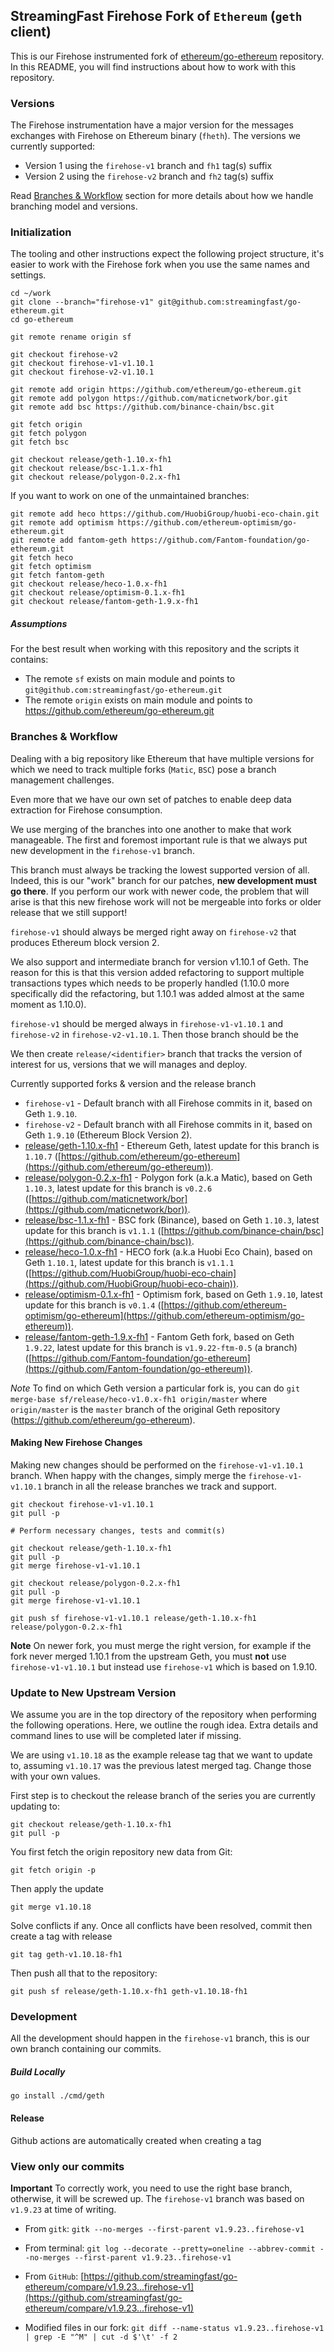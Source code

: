 ## StreamingFast Firehose Fork of `Ethereum` (`geth` client)

This is our Firehose instrumented fork of [ethereum/go-ethereum](https://github.com/ethereum/go-ethereum) repository. In this README, you will find instructions about how to work with this repository.

### Versions

The Firehose instrumentation have a major version for the messages exchanges with Firehose on Ethereum binary (`fheth`). The
versions we currently supported:

- Version 1 using the `firehose-v1` branch and `fh1` tag(s) suffix
- Version 2 using the `firehose-v2` branch and `fh2` tag(s) suffix

Read [Branches & Workflow](#branches-&-workflow) section for more details about how we handle branching model and versions.

### Initialization

The tooling and other instructions expect the following project
structure, it's easier to work with the Firehose fork when you use
the same names and settings.

```
cd ~/work
git clone --branch="firehose-v1" git@github.com:streamingfast/go-ethereum.git
cd go-ethereum

git remote rename origin sf

git checkout firehose-v2
git checkout firehose-v1-v1.10.1
git checkout firehose-v2-v1.10.1

git remote add origin https://github.com/ethereum/go-ethereum.git
git remote add polygon https://github.com/maticnetwork/bor.git
git remote add bsc https://github.com/binance-chain/bsc.git

git fetch origin
git fetch polygon
git fetch bsc

git checkout release/geth-1.10.x-fh1
git checkout release/bsc-1.1.x-fh1
git checkout release/polygon-0.2.x-fh1
```

If you want to work on one of the unmaintained branches:

```
git remote add heco https://github.com/HuobiGroup/huobi-eco-chain.git
git remote add optimism https://github.com/ethereum-optimism/go-ethereum.git
git remote add fantom-geth https://github.com/Fantom-foundation/go-ethereum.git
git fetch heco
git fetch optimism
git fetch fantom-geth
git checkout release/heco-1.0.x-fh1
git checkout release/optimism-0.1.x-fh1
git checkout release/fantom-geth-1.9.x-fh1
```

##### Assumptions

For the best result when working with this repository and the scripts it contains:

- The remote `sf` exists on main module and points to `git@github.com:streamingfast/go-ethereum.git`
- The remote `origin` exists on main module and points to https://github.com/ethereum/go-ethereum.git

### Branches & Workflow

Dealing with a big repository like Ethereum that have multiple versions for which we need
to track multiple forks (`Matic`, `BSC`) pose a branch management challenges.

Even more that we have our own set of patches to enable deep data extraction
for Firehose consumption.

We use merging of the branches into one another to make that work manageable.
The first and foremost important rule is that we always put new development
in the `firehose-v1` branch.

This branch must always be tracking the lowest supported version of all. Indeed,
this is our "work" branch for our patches, **new development must go there**. If you
perform our work with newer code, the problem that will arise is that this new
firehose work will not be mergeable into forks or older release that we still
support!

`firehose-v1` should always be merged right away on `firehose-v2` that produces Ethereum
block version 2.

We also support and intermediate branch for version v1.10.1 of Geth. The reason for this
is that this version added refactoring to support multiple transactions types which needs to be
properly handled (1.10.0 more specifically did the refactoring, but 1.10.1 was added almost at
the same moment as 1.10.0).

`firehose-v1` should be merged always in `firehose-v1-v1.10.1` and `firehose-v2` in `firehose-v2-v1.10.1`.
Then those branch should be the

We then create `release/<identifier>` branch that tracks the version of interest
for us, versions that we will manages and deploy.

Currently supported forks & version and the release branch

- `firehose-v1` - Default branch with all Firehose commits in it, based on Geth `1.9.10`.
- `firehose-v2` - Default branch with all Firehose commits in it, based on Geth `1.9.10` (Ethereum Block Version 2).
- [release/geth-1.10.x-fh1](https://github.com/streamingfast/go-ethereum/tree/release/geth-1.10.x-fh1) - Ethereum Geth, latest update for this branch is `1.10.7` ([https://github.com/ethereum/go-ethereum](https://github.com/ethereum/go-ethereum)).
- [release/polygon-0.2.x-fh1](https://github.com/streamingfast/go-ethereum/tree/release/polygon-0.2.x-fh1) - Polygon fork (a.k.a Matic), based on Geth `1.10.3`, latest update for this branch is `v0.2.6` ([https://github.com/maticnetwork/bor](https://github.com/maticnetwork/bor)).
- [release/bsc-1.1.x-fh1](https://github.com/streamingfast/go-ethereum/tree/release/bsc-1.1.x-fh1) - BSC fork (Binance), based on Geth `1.10.3`, latest update for this branch is `v1.1.1` ([https://github.com/binance-chain/bsc](https://github.com/binance-chain/bsc)).
- [release/heco-1.0.x-fh1](https://github.com/streamingfast/go-ethereum/tree/release/heco-1.0.x-fh1) - HECO fork (a.k.a Huobi Eco Chain), based on Geth `1.10.1`, latest update for this branch is `v1.1.1` ([https://github.com/HuobiGroup/huobi-eco-chain](https://github.com/HuobiGroup/huobi-eco-chain)).
- [release/optimism-0.1.x-fh1](https://github.com/streamingfast/go-ethereum/tree/release/optimism-0.1.x-fh1) - Optimism fork, based on Geth `1.9.10`, latest update for this branch is `v0.1.4` ([https://github.com/ethereum-optimism/go-ethereum](https://github.com/ethereum-optimism/go-ethereum)).
- [release/fantom-geth-1.9.x-fh1](https://github.com/streamingfast/go-ethereum/tree/release/fantom-geth-1.9.x-fh1) - Fantom Geth fork, based on Geth `1.9.22`, latest update for this branch is `v1.9.22-ftm-0.5` (a branch) ([https://github.com/Fantom-foundation/go-ethereum](https://github.com/Fantom-foundation/go-ethereum)).

*Note* To find on which Geth version a particular fork is, you can do `git merge-base sf/release/heco-v1.0.x-fh1 origin/master` where `origin/master` is the `master` branch of the original Geth repository (https://github.com/ethereum/go-ethereum).

#### Making New Firehose Changes

Making new changes should be performed on the `firehose-v1-v1.10.1` branch. When happy
with the changes, simply merge the `firehose-v1-v1.10.1` branch in all the release branches we track
and support.

    git checkout firehose-v1-v1.10.1
    git pull -p

    # Perform necessary changes, tests and commit(s)

    git checkout release/geth-1.10.x-fh1
    git pull -p
    git merge firehose-v1-v1.10.1

    git checkout release/polygon-0.2.x-fh1
    git pull -p
    git merge firehose-v1-v1.10.1

    git push sf firehose-v1-v1.10.1 release/geth-1.10.x-fh1 release/polygon-0.2.x-fh1

**Note** On newer fork, you must merge the right version, for example if the fork never merged 1.10.1 from the upstream Geth, you must **not** use
`firehose-v1-v1.10.1` but instead use `firehose-v1` which is based on 1.9.10.

### Update to New Upstream Version

We assume you are in the top directory of the repository when performing the following
operations. Here, we outline the rough idea. Extra details and command lines to use
will be completed later if missing.

We are using `v1.10.18` as the example release tag that we want to update to, assuming
`v1.10.17` was the previous latest merged tag. Change
those with your own values.

First step is to checkout the release branch of the series you are currently
updating to:

    git checkout release/geth-1.10.x-fh1
    git pull -p

You first fetch the origin repository new data from Git:

    git fetch origin -p

Then apply the update

    git merge v1.10.18

Solve conflicts if any. Once all conflicts have been resolved, commit then
create a tag with release

    git tag geth-v1.10.18-fh1

Then push all that to the repository:

    git push sf release/geth-1.10.x-fh1 geth-v1.10.18-fh1

### Development

All the development should happen in the `firehose-v1` branch, this is our own branch
containing our commits.

##### Build Locally

    go install ./cmd/geth

#### Release

   Github actions are automatically created when creating a tag

### View only our commits

**Important** To correctly work, you need to use the right base branch, otherwise, it will be screwed up. The `firehose-v1`
branch was based on `v1.9.23` at time of writing.

* From `gitk`: `gitk --no-merges --first-parent v1.9.23..firehose-v1`
* From terminal: `git log --decorate --pretty=oneline --abbrev-commit --no-merges --first-parent v1.9.23..firehose-v1`
* From `GitHub`: [https://github.com/streamingfast/go-ethereum/compare/v1.9.23...firehose-v1](https://github.com/streamingfast/go-ethereum/compare/v1.9.23...firehose-v1)

* Modified files in our fork: `git diff --name-status v1.9.23..firehose-v1 | grep -E "^M" | cut -d $'\t' -f 2`
